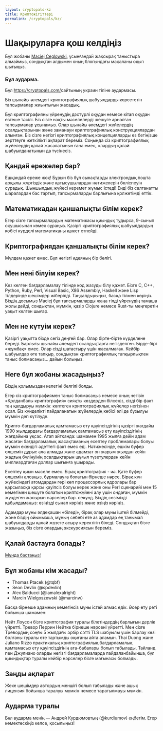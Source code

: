 ```yaml
---
layout: cryptopals-kz
title: Криптожігіттері
permalink: /cryptopals/kz/
---
```

# Шақыруларға қош келдіңіз
Бұл жобаны [Maciej Ceglowski](https://blog.pinboard.in/2013/04/the_matasano_crypto_challenges/), ұсынғандай жақсырақ таныстыра алмаймыз, сондықтан алдымен оның блогындағы мақаланы оқып шығыңыз.

<!-- <div class="card mb-3">
  <div class="card-header text-bg-warning">Це переклад</div>
  <div class="card-body text-primary">
    <p class="card-text">
        Це переклад на українсьу сайта <a href="https://cryptopals.com/" target="_blank">https://cryptopals.com/</a>.
    </p>
  </div>
</div> -->
<div class="panel panel-warning">
  <div class="panel-heading">
    <h3 class="panel-title">Бұл аударма.</h3>
  </div>
  <div class="panel-body">
    <p>
      Бұл <a href="https://cryptopals.com/" target="_blank">https://cryptopals.com/</a>сайтының украин тіліне аудармасы.
    </p>
  </div>
</div>

Біз шынайы әлемдегі криптографиялық шабуылдарды көрсететін тапсырмалар жиынтығын жасадық.

Бұл криптографияны үйренудің дәстүрлі оқудан немесе кітап оқудан өзгеше тәсілі. Біз сізге нақты мәселелерді шешуге арналған тапсырмалар ұсынамыз. Олар шынайы әлемдегі жүйелердің осалдықтарынан және заманауи криптографиялық конструкциялардан алынған. Біз сізге негізгі криптографиялық концепцияларды өз бетіңізше зерттеуге жеткілікті ақпарат береміз. Соңында сіз криптографиялық жүйелердің қалай жасалатынын ғана емес, олардың қалай шабуылданатынын да түсінесіз.

## Қандай ережелер бар?
Ешқандай ереже жоқ! Бұрын біз бұл сынақтарды электрондық пошта арқылы жүргіздік және қатысушылардан нәтижелерін бөліспеуін сұрадық. Шыншылдық жүйесі керемет жұмыс істеді! Енді біз салтанатты шаралардан бас тартып, тапсырмаларды барлығына қолжетімді еттік.

## Математикадан қаншалықты білім керек?
Егер сізге тапсырмалардың математикасы қиындық тудырса, 9-сынып оқушысынан көмек сұраңыз. Қазіргі криптографиялық шабуылдардың көбісі күрделі математиканы қажет етпейді.

## Криптографиядан қаншалықты білім керек?
Мүлдем қажет емес. Бұл негізгі идеяның бір бөлігі.

## Мен нені білуім керек?
Кез келген бағдарламалау тілінде код жазуды білу қажет. Бізге C, C++, Python, Ruby, Perl, Visual Basic, X86 Assembly, Haskell және Lisp тілдерінде шешімдер жіберілді. Таңқалдырыңыз, басқа тілмен көріңіз. Біздің досымыз Maciej бұл тапсырмаларды жаңа тілді үйренудің тамаша жолы дейді, сондықтан, мүмкін, қазір Clojure немесе Rust-ты меңгеретін уақыт келген шығар.

## Мен не күтуім керек?
Қазіргі уақытта бізде сегіз деңгей бар. Олар бірте-бірте күрделене береді. Барлығы шынайы әлемдегі осалдықтарға негізделген. Бірде-бірі «жұмбақ» емес. Олар сізді шатастыру үшін жасалмаған. Кейбір шабуылдар өте тапқыр, сондықтан криптографиялық тапқырлықпен таныс болмасаңыз... дайын болыңыз.

## Неге бұл жобаны жасадыңыз?
Біздің қолымыздан келетіні белгілі болды.

Егер сіз криптографиямен таныс болмасаңыз немесе оның негізін «Қолданбалы криптография» сияқты көздерден білсеңіз, сізді бір факт таң қалдыруы мүмкін: көптеген криптографиялық жүйелер негізінен осал. Біз күнделікті пайдаланатын жүйелердің көбісі әлі де бұзылуы мүмкін деп күтілуде.

Крипто-бағдарламалық қамтамасыз ету қауіпсіздігінің қазіргі жағдайы 1990 жылдардағы бағдарламалық қамтамасыз ету қауіпсіздігінің жағдайына ұқсас. Атап айтқанда: шамамен 1995 жылға дейін адам жасаған бағдарламалық жасақтаманың есептеу проблемалары болуы мүмкін екендігі әдеттегі факт емес еді. Нәтижесінде, ешкім буфер өлшемін дұрыс ала алмады және адамзат он жарым жылдан кейін жадтың бүлінуінің осалдықтарын шұғыл түзетулерден кейін миллиардтаған доллар шығынға ұшырады.

Есептеу қиын мәселе емес. Бірақ криптография - иә. Қате буфер өлшемін алсаңыз, бұрмалауға болатын бірнеше нәрсе. Бірақ күн жүйесіндегі атомдардан гөрі көп процессорлық ядролары бар қарсыласқа қарсы қауіпсіз болуы керек және оны Perl сценарийі мен 15 көмегімен шешуге болатын криптожүйені алу үшін ондаған, мүмкін жүздеген жасырын нәрселер бар. секунд. Біздің сөзімізді қабылдамаңыз: өзіңізді сынап көріңіз және өзіңіз көріңіз.

Адамдар мұны әлдеқашан «біледі», бірақ олар мұны іштей білмейді, және біздің ойымызша, мұның себебі өте аз адамдар ең танымал шабуылдарды қалай жүзеге асыру керектігін біледі. Сондықтан бізге жазыңыз, біз сізге олардың экскурсиясын береміз.

## Қалай бастауға болады?
[Мұнда бастаңыз!](sets/1)

<!-- [Продовжувати тут!](sets/2) -->

## Бұл жобаны кім жасады?
- Thomas Ptacek (@tqbf)
- Sean Devlin (@spdevlin)
- Alex Balducci (@iamalexalright)
- Marcin Wielgoszewski (@marcinw)
<!-- Cryptopals 8-жинақтан бастап Sean Devlin және NCC Group Cryptography Services Team қолдауымен жүргізіледі. -->

Басқа бірнеше адамның көмегінсіз мұны істей алмас едік. Әсер ету реті бойынша шамамен:

Нейт Лоусон бізге криптография туралы білетіндердің барлығын дерлік үйретті.
Тревор Перрин Нейтке бірнеше нәрсені үйретті. Мен сізге Тревордың соңғы 5 жылдағы әрбір сәтті TLS шабуылы үшін барлау көзі болғаны туралы өте тартымды оқиғаны айта аламын.
Thai Duong және Juliano Rizzo практикалық криптографиялық бағдарламалық қамтамасыз ету қауіпсіздігінің ата-бабалары болып табылады. Тайланд пен Джулиано оларды негізгі бағдарламаларда пайдаланбайынша, бұл қиындықтар туралы кейбір нәрселер бізге мағынасы болмады.

## Заңды ақпарат
Жеке шешімдер автордың меншігі болып табылады және ашық лицензия бойынша таралуы мүмкін немесе таратылмауы мүмкін.

## Аударма туралы

Бұл аударма менің — Андрей Курдюмовтың (@kurdiumov) еңбегім. Егер көмектескіңіз келсе, қосылыңыз!
